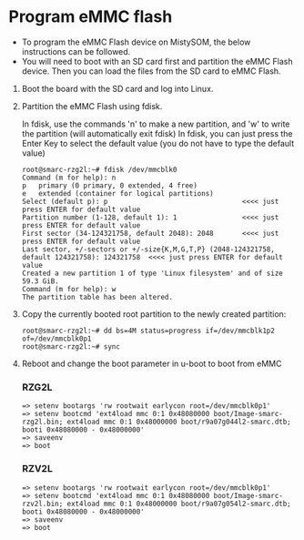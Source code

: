 # Program eMMC flash

* To program the eMMC Flash device on MistySOM, the below instructions can be followed.
* You will need to boot with an SD card first and partition the eMMC Flash device. Then you can load the files from the SD card to eMMC Flash.

1. Boot the board with the SD card and log into Linux.

2. Partition the eMMC Flash using fdisk.

   In fdisk, use the commands 'n' to make a new partition, and 'w' to write the partition (will automatically exit fdisk)
   In fdisk, you can just press the Enter Key to select the default value (you do not have to type the default value)
   ```
   root@smarc-rzg2l:~# fdisk /dev/mmcblk0
   Command (m for help): n
   p   primary (0 primary, 0 extended, 4 free)
   e   extended (container for logical partitions)
   Select (default p): p                                 <<<< just press ENTER for default value
   Partition number (1-128, default 1): 1                <<<< just press ENTER for default value
   First sector (34-124321758, default 2048): 2048       <<<< just press ENTER for default value
   Last sector, +/-sectors or +/-size{K,M,G,T,P} (2048-124321758, default 124321758): 124321758  <<<< just press ENTER for default value
   Created a new partition 1 of type 'Linux filesystem' and of size 59.3 GiB.
   Command (m for help): w
   The partition table has been altered.
   ```

4. Copy the currently booted root partition to the newly created partition:
   ```
   root@smarc-rzg2l:~# dd bs=4M status=progress if=/dev/mmcblk1p2 of=/dev/mmcblk0p1
   root@smarc-rzg2l:~# sync
   ```

5. Reboot and change the boot parameter in u-boot to boot from eMMC
   ### RZG2L
   ```
   => setenv bootargs 'rw rootwait earlycon root=/dev/mmcblk0p1'
   => setenv bootcmd 'ext4load mmc 0:1 0x48080000 boot/Image-smarc-rzg2l.bin; ext4load mmc 0:1 0x48000000 boot/r9a07g044l2-smarc.dtb; booti 0x48080000 - 0x48000000'
   => saveenv
   => boot
   ```
   ### RZV2L
   ```
   => setenv bootargs 'rw rootwait earlycon root=/dev/mmcblk0p1'
   => setenv bootcmd 'ext4load mmc 0:1 0x48080000 boot/Image-smarc-rzv2l.bin; ext4load mmc 0:1 0x48000000 boot/r9a07g054l2-smarc.dtb; booti 0x48080000 - 0x48000000'
   => saveenv
   => boot
   ```
